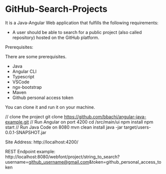# GitHub-Search-Projects

It is a Java-Angular Web application that fulfills the
following requirements:

- A user should be able to search for a public project (also called repository) hosted on the
 GitHub platform.
 
Prerequisites:

There are some prerequisites.
- Java
- Angular CLI
- Typescript
- VSCode
- ngx-bootstrap
- Maven
- Github personal access token

You can clone it and run it on your machine.

// clone the project
git clone https://github.com/bbachi/angular-java-example.git
// Run Angular on port 4200
cd /src/main/ui
npm install
npm start
// Run Java Code on 8080
mvn clean install
java -jar target/users-0.0.1-SNAPSHOT.jar

Site Address:
http://localhost:4200/

REST Endpoint example:
http://localhost:8080/webfont/project/string_to_search?username=github_username@gmail.com&token=github_personal_access_token
